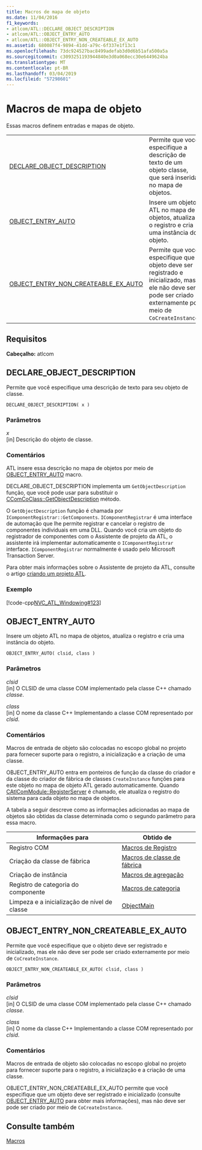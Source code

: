 ```yaml
---
title: Macros de mapa de objeto
ms.date: 11/04/2016
f1_keywords:
- atlcom/ATL::DECLARE_OBJECT_DESCRIPTION
- atlcom/ATL::OBJECT_ENTRY_AUTO
- atlcom/ATL::OBJECT_ENTRY_NON_CREATEABLE_EX_AUTO
ms.assetid: 680087f4-9894-41dd-a79c-6f337e1f13c1
ms.openlocfilehash: 73dc924527bac8499adefab3d0d6b51afa500a5a
ms.sourcegitcommit: c3093251193944840e3d0a068ecc30e6449624ba
ms.translationtype: MT
ms.contentlocale: pt-BR
ms.lasthandoff: 03/04/2019
ms.locfileid: "57298601"
---
```

# <a name="object-map-macros"></a>Macros de mapa de objeto

Essas macros definem entradas e mapas de objeto.

|||
|-|-|
|[DECLARE_OBJECT_DESCRIPTION](#declare_object_description)|Permite que você especifique a descrição de texto de um objeto classe, que será inserida no mapa de objetos.|
|[OBJECT_ENTRY_AUTO](#object_entry_auto)|Insere um objeto ATL no mapa de objetos, atualiza o registro e cria uma instância do objeto.|
|[OBJECT_ENTRY_NON_CREATEABLE_EX_AUTO](#object_entry_non_createable_ex_auto)|Permite que você especifique que o objeto deve ser registrado e inicializado, mas ele não deve ser pode ser criado externamente por meio de `CoCreateInstance`.|

## <a name="requirements"></a>Requisitos

**Cabeçalho:** atlcom

##  <a name="declare_object_description"></a>  DECLARE_OBJECT_DESCRIPTION

Permite que você especifique uma descrição de texto para seu objeto de classe.

```
DECLARE_OBJECT_DESCRIPTION( x )
```

### <a name="parameters"></a>Parâmetros

*x*<br/>
[in] Descrição do objeto de classe.

### <a name="remarks"></a>Comentários

ATL insere essa descrição no mapa de objetos por meio de [OBJECT_ENTRY_AUTO](#object_entry_auto) macro.

DECLARE_OBJECT_DESCRIPTION implementa um `GetObjectDescription` função, que você pode usar para substituir o [CComCoClass::GetObjectDescription](ccomcoclass-class.md#getobjectdescription) método.

O `GetObjectDescription` função é chamada por `IComponentRegistrar::GetComponents`. `IComponentRegistrar` é uma interface de automação que lhe permite registrar e cancelar o registro de componentes individuais em uma DLL. Quando você cria um objeto do registrador de componentes com o Assistente de projeto da ATL, o assistente irá implementar automaticamente o `IComponentRegistrar` interface. `IComponentRegistrar` normalmente é usado pelo Microsoft Transaction Server.

Para obter mais informações sobre o Assistente de projeto da ATL, consulte o artigo [criando um projeto ATL](../../atl/reference/creating-an-atl-project.md).

### <a name="example"></a>Exemplo

[!code-cpp[NVC_ATL_Windowing#123](../../atl/codesnippet/cpp/object-map-macros_1.h)]

##  <a name="object_entry_auto"></a>  OBJECT_ENTRY_AUTO

Insere um objeto ATL no mapa de objetos, atualiza o registro e cria uma instância do objeto.

```
OBJECT_ENTRY_AUTO( clsid, class )
```

### <a name="parameters"></a>Parâmetros

*clsid*<br/>
[in] O CLSID de uma classe COM implementado pela classe C++ chamado *classe*.

*class*<br/>
[in] O nome da classe C++ Implementando a classe COM representado por *clsid*.

### <a name="remarks"></a>Comentários

Macros de entrada de objeto são colocadas no escopo global no projeto para fornecer suporte para o registro, a inicialização e a criação de uma classe.

OBJECT_ENTRY_AUTO entra em ponteiros de função da classe do criador e da classe do criador de fábrica de classes `CreateInstance` funções para este objeto no mapa de objeto ATL gerado automaticamente. Quando [CAtlComModule::RegisterServer](catlcommodule-class.md#registerserver) é chamado, ele atualiza o registro do sistema para cada objeto no mapa de objetos.

A tabela a seguir descreve como as informações adicionadas ao mapa de objetos são obtidas da classe determinada como o segundo parâmetro para essa macro.

|Informações para|Obtido de|
|---------------------|-------------------|
|Registro COM|[Macros de Registro](../../atl/reference/registry-macros.md)|
|Criação da classe de fábrica|[Macros de classe de fábrica](../../atl/reference/aggregation-and-class-factory-macros.md)|
|Criação de instância|[Macros de agregação](../../atl/reference/aggregation-and-class-factory-macros.md)|
|Registro de categoria do componente|[Macros de categoria](../../atl/reference/category-macros.md)|
|Limpeza e a inicialização de nível de classe|[ObjectMain](ccomobjectrootex-class.md#objectmain)|

##  <a name="object_entry_non_createable_ex_auto"></a>  OBJECT_ENTRY_NON_CREATEABLE_EX_AUTO

Permite que você especifique que o objeto deve ser registrado e inicializado, mas ele não deve ser pode ser criado externamente por meio de `CoCreateInstance`.

```
OBJECT_ENTRY_NON_CREATEABLE_EX_AUTO( clsid, class )
```

### <a name="parameters"></a>Parâmetros

*clsid*<br/>
[in] O CLSID de uma classe COM implementado pela classe C++ chamado *classe*.

*class*<br/>
[in] O nome da classe C++ Implementando a classe COM representado por *clsid*.

### <a name="remarks"></a>Comentários

Macros de entrada de objeto são colocadas no escopo global no projeto para fornecer suporte para o registro, a inicialização e a criação de uma classe.

OBJECT_ENTRY_NON_CREATEABLE_EX_AUTO permite que você especifique que um objeto deve ser registrado e inicializado (consulte [OBJECT_ENTRY_AUTO](#object_entry_auto) para obter mais informações), mas não deve ser pode ser criado por meio de `CoCreateInstance`.

## <a name="see-also"></a>Consulte também

[Macros](../../atl/reference/atl-macros.md)
